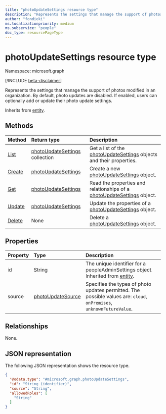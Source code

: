 ```yaml
---
title: "photoUpdateSettings resource type"
description: "Represents the settings that manage the support of photos modified in an organization."
author: "fondieki"
ms.localizationpriority: medium
ms.subservice: "people"
doc_type: resourcePageType
---
```


# photoUpdateSettings resource type

Namespace: microsoft.graph

[!INCLUDE [beta-disclaimer](../../includes/beta-disclaimer.md)]

Represents the settings that manage the support of photos modified in an organization. By default, photo updates are disabled. If enabled, users can optionally add or update their photo update settings.

Inherits from [entity](../resources/entity.md).

## Methods

|Method|Return type|Description|
|:---|:---|:---|
|[List](../api/peopleadminsettings-list-photoupdatesettings.md)|[photoUpdateSettings](../resources/photoupdatesettings.md) collection|Get a list of the [photoUpdateSettings](../resources/photoupdatesettings.md) objects and their properties.|
|[Create](../api/peopleadminsettings-post-photoupdatesettings.md)|[photoUpdateSettings](../resources/photoupdatesettings.md)|Create a new [photoUpdateSettings](../resources/photoupdatesettings.md) object.|
|[Get](../api/photoupdatesettings-get.md)|[photoUpdateSettings](../resources/photoupdatesettings.md)|Read the properties and relationships of a [photoUpdateSettings](../resources/photoupdatesettings.md) object.|
|[Update](../api/photoupdatesettings-update.md)|[photoUpdateSettings](../resources/photoupdatesettings.md)|Update the properties of a [photoUpdateSettings](../resources/photoupdatesettings.md) object.|
|[Delete](../api/peopleadminsettings-delete-photoupdatesettings.md)|None|Delete a [photoUpdateSettings](../resources/photoupdatesettings.md) object.|

## Properties

|Property|Type|Description|
|:---|:---|:---|
|id|String| The unique identifier for a peopleAdminSettings object. Inherited from [entity](../resources/entity.md).|
|source|[photoUpdateSource](../resources/enums-photoupdatesource.md)| Specifies the types of photo updates permitted. The possible values are: `cloud`, `onPremises`, `unknownFutureValue`.|

## Relationships

None.

## JSON representation

The following JSON representation shows the resource type.
<!-- {
  "blockType": "resource",
  "keyProperty": "id",
  "@odata.type": "microsoft.graph.photoUpdateSettings",
  "baseType": "microsoft.graph.entity",
  "openType": false
}
-->
``` json
{
  "@odata.type": "#microsoft.graph.photoUpdateSettings",
  "id": "String (identifier)",
  "source": "String",
  "allowedRoles": [
    "String"
  ]
}
```
